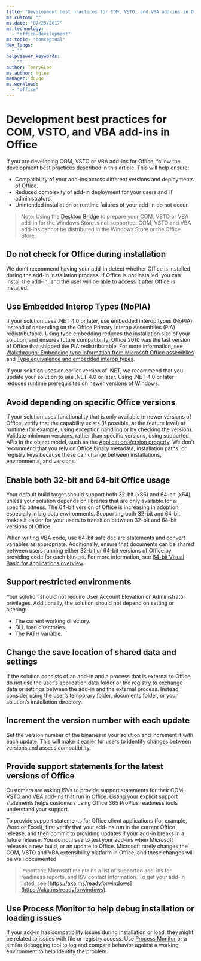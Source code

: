 ```yaml
---
title: "Development best practices for COM, VSTO, and VBA add-ins in Office"
ms.custom: ""
ms.date: "07/25/2017"
ms.technology: 
  - "office-development"
ms.topic: "conceptual"
dev_langs: 
  - ""
helpviewer_keywords: 
  - ""
author: TerryGLee
ms.author: tglee
manager: douge
ms.workload: 
  - "office"
---
```

# Development best practices for COM, VSTO, and VBA add-ins in Office
  If you are developing COM, VSTO or VBA add-ins for Office, follow the development best practices described in this article.   This will help ensure:

-  Compatibility of your add-ins across different versions and deployments of Office.
-  Reduced complexity of add-in deployment for your users and IT administrators.
-  Unintended installation or runtime failures of your add-in do not occur.

>Note: Using the [Desktop Bridge](/windows/uwp/porting/desktop-to-uwp-root) to prepare your COM, VSTO or VBA add-in for the Windows Store is not supported. COM, VSTO and VBA add-ins cannot be distributed in the Windows Store or the Office Store. 
  
## Do not check for Office during installation  
 We don’t recommend having your add-in detect whether Office is installed during the add-in installation process. If Office is not installed, you can install the add-in, and the user will be able to access it after Office is installed. 
  
## Use Embedded Interop Types (NoPIA)  
If your solution uses .NET 4.0 or later, use embedded interop types (NoPIA) instead of depending on the Office Primary Interop Assemblies (PIA) redistributable. Using type embedding reduces the installation size of your solution, and ensures future compatibility. Office 2010 was the last version of Office that shipped the PIA redistributable. For more information, see [Walkthrough: Embedding type information from Microsoft Office assemblies](https://msdn.microsoft.com/library/ee317478.aspx) and [Type equivalence and embedded interop types](/windows/uwp/porting/desktop-to-uwp-root).

If your solution uses an earlier version of .NET, we recommend that you update your solution to use .NET 4.0 or later. Using .NET 4.0 or later reduces runtime prerequisites on newer versions of Windows.
  
## Avoid depending on specific Office versions  
If your solution uses functionality that is only available in newer versions of Office, verify that the capability exists (if possible, at the feature level) at runtime (for example, using exception handling or by checking the version). Validate minimum versions, rather than specific versions, using supported APIs in the object model, such as the [Application.Version property](https://msdn.microsoft.com/library/office/microsoft.office.interop.excel._application.version.aspx). We don’t recommend that you rely on Office binary metadata, installation paths, or registry keys because these can change between installations, environments, and versions.

## Enable both 32-bit and 64-bit Office usage   
Your default build target should support both 32-bit (x86) and 64-bit (x64), unless your solution depends on libraries that are only available for a specific bitness. The 64-bit version of Office is increasing in adoption, especially in big data environments. Supporting both 32-bit and 64-bit makes it easier for your users to transition between 32-bit and 64-bit versions of Office.

When writing VBA code, use 64-bit safe declare statements and convert variables as appropriate. Additionally, ensure that documents can be shared between users running either 32-bit or 64-bit versions of Office by providing code for each bitness. For more information, see [64-bit Visual Basic for applications overview](https://msdn.microsoft.com/library/office/gg264421.aspx).

## Support restricted environments   
Your solution should not require User Account Elevation or Administrator privileges. Additionally, the solution should not depend on setting or altering:

- The current working directory.
- DLL load directories.
- The PATH variable.

## Change the save location of shared data and settings
If the solution consists of an add-in and a process that is external to Office, do not use the user’s application data folder or the registry to exchange data or settings between the add-in and the external process. Instead, consider using the user’s temporary folder, documents folder, or your solution’s installation directory.

## Increment the version number with each update
Set the version number of the binaries in your solution and increment it with each update. This will make it easier for users to identify changes between versions and assess compatibility.

## Provide support statements for the latest versions of Office
Customers are asking ISVs to provide support statements for their COM, VSTO and VBA add-ins that run in Office. Listing your explicit support statements helps customers using Office 365 ProPlus readiness tools understand your support. 

To provide support statements for Office client applications (for example, Word or Excel), first verify that your add-ins run in the current Office release, and then commit to providing updates if your add-in breaks in a future release. You do not have to test your add-ins when Microsoft releases a new build, or an update to Office. Microsoft rarely changes the COM, VSTO and VBA extensibility platform in Office, and these changes will be well documented.

>Important: Microsoft maintains a list of supported add-ins for readiness reports, and ISV contact information. To get your add-in listed, see [https://aka.ms/readyforwindows](https://aka.ms/readyforwindows).

## Use Process Monitor to help debug installation or loading issues
If your add-in has compatibility issues during installation or load, they might be related to issues with file or registry access. Use [Process Monitor](/sysinternals/downloads/procmon) or a similar debugging tool to log and compare behavior against a working environment to help identify the problem.
